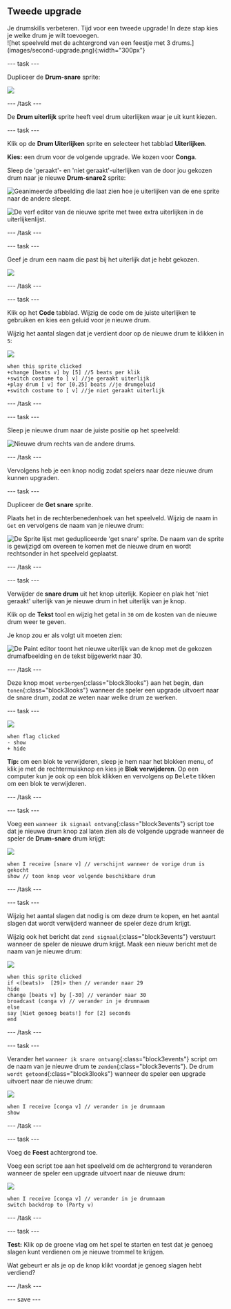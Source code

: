 ## Tweede upgrade

<div style="display: flex; flex-wrap: wrap">
<div style="flex-basis: 200px; flex-grow: 1; margin-right: 15px;">
Je drumskills verbeteren. Tijd voor een tweede upgrade! In deze stap kies je welke drum je wilt toevoegen.
</div>
<div>
![het speelveld met de achtergrond van een feestje met 3 drums.](images/second-upgrade.png){:width="300px"}
</div>
</div>

--- task ---

Dupliceer de **Drum-snare** sprite:

![](images/duplicate-snare-drum.png)

--- /task ---

De **Drum uiterlijk** sprite heeft veel drum uiterlijken waar je uit kunt kiezen.

--- task ---

Klik op de **Drum Uiterlijken** sprite en selecteer het tabblad **Uiterlijken**.

**Kies:** een drum voor de volgende upgrade. We kozen voor **Conga**.

Sleep de 'geraakt'- en 'niet geraakt'-uiterlijken van de door jou gekozen drum naar je nieuwe **Drum-snare2** sprite:

![Geanimeerde afbeelding die laat zien hoe je uiterlijken van de ene sprite naar de andere sleept.](images/drag-costumes.gif)

![De verf editor van de nieuwe sprite met twee extra uiterlijken in de uiterlijkenlijst.](images/drum-3-costumes.png)

--- /task ---

--- task ---

Geef je drum een naam die past bij het uiterlijk dat je hebt gekozen.

![](images/drum-3-named.png)

--- /task ---

--- task ---

Klik op het **Code** tabblad. Wijzig de code om de juiste uiterlijken te gebruiken en kies een geluid voor je nieuwe drum.

Wijzig het aantal slagen dat je verdient door op de nieuwe drum te klikken in `5`:

![](images/drum-3-icon.png)

```blocks3
when this sprite clicked
+change [beats v] by [5] //5 beats per klik
+switch costume to [ v] //je geraakt uiterlijk
+play drum [ v] for [0.25] beats //je drumgeluid
+switch costume to [ v] //je niet geraakt uiterlijk
```

--- /task ---

--- task ---

Sleep je nieuwe drum naar de juiste positie op het speelveld:

![Nieuwe drum rechts van de andere drums.](images/drum-3-positioned.png)

--- /task ---

Vervolgens heb je een knop nodig zodat spelers naar deze nieuwe drum kunnen upgraden.

--- task ---

Dupliceer de **Get snare** sprite.

Plaats het in de rechterbenedenhoek van het speelveld. Wijzig de naam in `Get` en vervolgens de naam van je nieuwe drum:

![De Sprite lijst met gedupliceerde 'get snare' sprite. De naam van de sprite is gewijzigd om overeen te komen met de nieuwe drum en wordt rechtsonder in het speelveld geplaatst.](images/get-drum-3.png)

--- /task ---

--- task ---

Verwijder de **snare drum** uit het knop uiterlijk. Kopieer en plak het 'niet geraakt' uiterlijk van je nieuwe drum in het uiterlijk van je knop.

Klik op de **Tekst** tool en wijzig het getal in `30` om de kosten van de nieuwe drum weer te geven.

Je knop zou er als volgt uit moeten zien:

![De Paint editor toont het nieuwe uiterlijk van de knop met de gekozen drumafbeelding en de tekst bijgewerkt naar 30.](images/get-drum-copy.png)

--- /task ---


Deze knop moet `verbergen`{:class="block3looks"} aan het begin, dan `tonen`{:class="block3looks"} wanneer de speler een upgrade uitvoert naar de snare drum, zodat ze weten naar welke drum ze werken.

--- task ---

![](images/get-drum-3-icon.png)

```blocks3
when flag clicked
- show
+ hide
```

**Tip:** om een blok te verwijderen, sleep je hem naar het blokken menu, of klik je met de rechtermuisknop en kies je **Blok verwijderen**. Op een computer kun je ook op een blok klikken en vervolgens op <kbd>Delete</kbd> tikken om een blok te verwijderen.

--- /task ---

--- task ---

Voeg een `wanneer ik signaal ontvang`{:class="block3events"} script toe dat je nieuwe drum knop zal laten zien als de volgende upgrade wanneer de speler de **Drum-snare** drum krijgt:

![](images/get-drum-3-icon.png)

```blocks3
when I receive [snare v] // verschijnt wanneer de vorige drum is gekocht
show // toon knop voor volgende beschikbare drum
```

--- /task ---

--- task ---

Wijzig het aantal slagen dat nodig is om deze drum te kopen, en het aantal slagen dat wordt verwijderd wanneer de speler deze drum krijgt.

Wijzig ook het bericht dat `zend signaal`{:class="block3events"} verstuurt wanneer de speler de nieuwe drum krijgt. Maak een nieuw bericht met de naam van je nieuwe drum:

![](images/get-drum-3-icon.png)

```blocks3
when this sprite clicked
if <(beats)>  [29]> then // verander naar 29
hide
change [beats v] by [-30] // verander naar 30
broadcast (conga v) // verander in je drumnaam
else
say [Niet genoeg beats!] for [2] seconds 
end
```

--- /task ---

--- task ---

Verander het `wanneer ik snare ontvang`{:class="block3events"} script om de naam van je nieuwe drum te `zenden`{:class="block3events"}. De drum `wordt getoond`{:class="block3looks"} wanneer de speler een upgrade uitvoert naar de nieuwe drum:

![](images/drum-3-icon.png)

```blocks3
when I receive [conga v] // verander in je drumnaam
show
```

--- /task ---

--- task ---

Voeg de **Feest** achtergrond toe.

Voeg een script toe aan het speelveld om de achtergrond te veranderen wanneer de speler een upgrade uitvoert naar de nieuwe drum:

![](images/stage-icon.png)

```blocks3
when I receive [conga v] // verander in je drumnaam
switch backdrop to (Party v)
```

--- /task ---

--- task ---

**Test:** Klik op de groene vlag om het spel te starten en test dat je genoeg slagen kunt verdienen om je nieuwe trommel te krijgen.

Wat gebeurt er als je op de knop klikt voordat je genoeg slagen hebt verdiend?

--- /task ---

--- save ---
